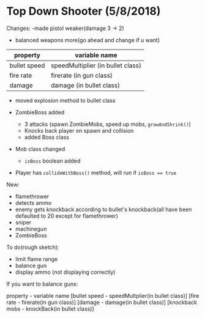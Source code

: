 # Top Down Shooter (5/8/2018)

Changes:
-made pistol weaker(damage 3 -> 2)
- balanced weapons more(go ahead and change if u want)

property | variable name
--- | ---
bullet speed | speedMultiplier (in bullet class)
fire rate | firerate (in gun class)
damage | damage (in bullet class)


- moved explosion method to bullet class

- ZombieBoss added
  - 3 attacks (spawn ZombieMobs, speed up mobs, ```growAndShrink()```)
  - Knocks back player on spawn and collision
  - added Boss class
- Mob class changed
  - ```isBoss``` boolean added
- Player has ```collideWithBoss()``` method, will run if ```isBoss == true```
  
New:
- flamethrower
- detects ammo
- enemy gets knockback according to bullet's knockback(all have been defaulted to 20 except for flamethrower)
- sniper
- machinegun
- ZombieBoss

To do(rough sketch):
- limit flame range
- balance gun
- display ammo (not displaying correctly)

If you want to balance guns:

property   -    variable name
[bullet speed - speedMultplier(in bullet class)]
[fire rate - firerate(in gun class)]
[damage - damage(in bullet class)]
[knockback mobs - knockBack(in bullet class)}